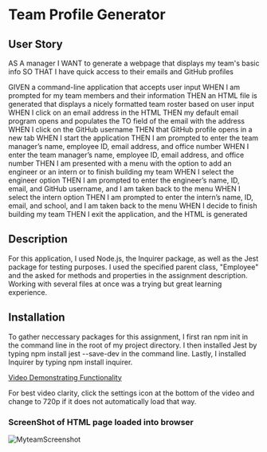 # Team Profile Generator

## User Story 

AS A manager
I WANT to generate a webpage that displays my team's basic info
SO THAT I have quick access to their emails and GitHub profiles

GIVEN a command-line application that accepts user input
WHEN I am prompted for my team members and their information
THEN an HTML file is generated that displays a nicely formatted team roster based on user input
WHEN I click on an email address in the HTML
THEN my default email program opens and populates the TO field of the email with the address
WHEN I click on the GitHub username
THEN that GitHub profile opens in a new tab
WHEN I start the application
THEN I am prompted to enter the team manager’s name, employee ID, email address, and office number
WHEN I enter the team manager’s name, employee ID, email address, and office number
THEN I am presented with a menu with the option to add an engineer or an intern or to finish building my team
WHEN I select the engineer option
THEN I am prompted to enter the engineer’s name, ID, email, and GitHub username, and I am taken back to the menu
WHEN I select the intern option
THEN I am prompted to enter the intern’s name, ID, email, and school, and I am taken back to the menu
WHEN I decide to finish building my team
THEN I exit the application, and the HTML is generated

## Description 

For this application, I used Node.js, the Inquirer package, as well as the Jest package for testing purposes. I used the specified parent class, "Employee" and the asked for methods and properties in the assignment description. Working with several files at once was a trying but great learning experience. 

## Installation 

To gather neccessary packages for this assignment, I first ran npm init in the command line in the root of my project directory. I then installed Jest by typing npm install jest --save-dev in the command line. Lastly, I installed Inquirer by typing npm install inquirer.  



[Video Demonstrating Functionality](https://drive.google.com/file/d/1_FbTZhPr8RUTsZ5Exz4gVPSpIdUl8wC9/view)

For best video clarity, click the settings icon at the bottom of the video and change to 720p if it does not automatically load that way. 

### ScreenShot of HTML page loaded into browser 
![MyteamScreenshot](https://user-images.githubusercontent.com/84213096/126885795-6a104b92-0a4c-4a3c-ab42-c0e75097201d.jpg)







